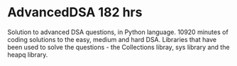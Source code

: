 # AdvancedDSA 182 hrs
Solution to advanced DSA questions, in Python language. 10920 minutes of coding solutions to the easy, medium and hard DSA. Libraries that have been used to solve the questions - the Collections libray, sys library and the heapq library.
